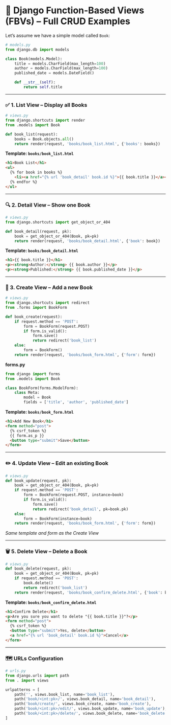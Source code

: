 # 📘 Django Function-Based Views (FBVs) – Full CRUD Examples

Let’s assume we have a simple model called `Book`:

```python
# models.py
from django.db import models

class Book(models.Model):
    title = models.CharField(max_length=100)
    author = models.CharField(max_length=100)
    published_date = models.DateField()

    def __str__(self):
        return self.title
```

---

### ✅ 1. List View – Display all Books

```python
# views.py
from django.shortcuts import render
from .models import Book

def book_list(request):
    books = Book.objects.all()
    return render(request, 'books/book_list.html', {'books': books})
```

**Template: `books/book_list.html`**

```html
<h1>Book List</h1>
<ul>
  {% for book in books %}
    <li><a href="{% url 'book_detail' book.id %}">{{ book.title }}</a></li>
  {% endfor %}
</ul>
```

---

### 🔍 2. Detail View – Show one Book

```python
# views.py
from django.shortcuts import get_object_or_404

def book_detail(request, pk):
    book = get_object_or_404(Book, pk=pk)
    return render(request, 'books/book_detail.html', {'book': book})
```

**Template: `books/book_detail.html`**

```html
<h1>{{ book.title }}</h1>
<p><strong>Author:</strong> {{ book.author }}</p>
<p><strong>Published:</strong> {{ book.published_date }}</p>
```

---

### 📝 3. Create View – Add a new Book

```python
# views.py
from django.shortcuts import redirect
from .forms import BookForm

def book_create(request):
    if request.method == 'POST':
        form = BookForm(request.POST)
        if form.is_valid():
            form.save()
            return redirect('book_list')
    else:
        form = BookForm()
    return render(request, 'books/book_form.html', {'form': form})
```

**forms.py**

```python
from django import forms
from .models import Book

class BookForm(forms.ModelForm):
    class Meta:
        model = Book
        fields = ['title', 'author', 'published_date']
```

**Template: `books/book_form.html`**

```html
<h1>Add New Book</h1>
<form method="post">
  {% csrf_token %}
  {{ form.as_p }}
  <button type="submit">Save</button>
</form>
```

---

### ✏️ 4. Update View – Edit an existing Book

```python
# views.py
def book_update(request, pk):
    book = get_object_or_404(Book, pk=pk)
    if request.method == 'POST':
        form = BookForm(request.POST, instance=book)
        if form.is_valid():
            form.save()
            return redirect('book_detail', pk=book.pk)
    else:
        form = BookForm(instance=book)
    return render(request, 'books/book_form.html', {'form': form})
```

*Same template and form as the Create View*

---

### 🗑️ 5. Delete View – Delete a Book

```python
# views.py
def book_delete(request, pk):
    book = get_object_or_404(Book, pk=pk)
    if request.method == 'POST':
        book.delete()
        return redirect('book_list')
    return render(request, 'books/book_confirm_delete.html', {'book': book})
```

**Template: `books/book_confirm_delete.html`**

```html
<h1>Confirm Delete</h1>
<p>Are you sure you want to delete "{{ book.title }}"?</p>
<form method="post">
  {% csrf_token %}
  <button type="submit">Yes, delete</button>
  <a href="{% url 'book_detail' book.id %}">Cancel</a>
</form>
```

---

### 🗺️ URLs Configuration

```python
# urls.py
from django.urls import path
from . import views

urlpatterns = [
    path('', views.book_list, name='book_list'),
    path('book/<int:pk>/', views.book_detail, name='book_detail'),
    path('book/create/', views.book_create, name='book_create'),
    path('book/<int:pk>/edit/', views.book_update, name='book_update'),
    path('book/<int:pk>/delete/', views.book_delete, name='book_delete'),
]
```
